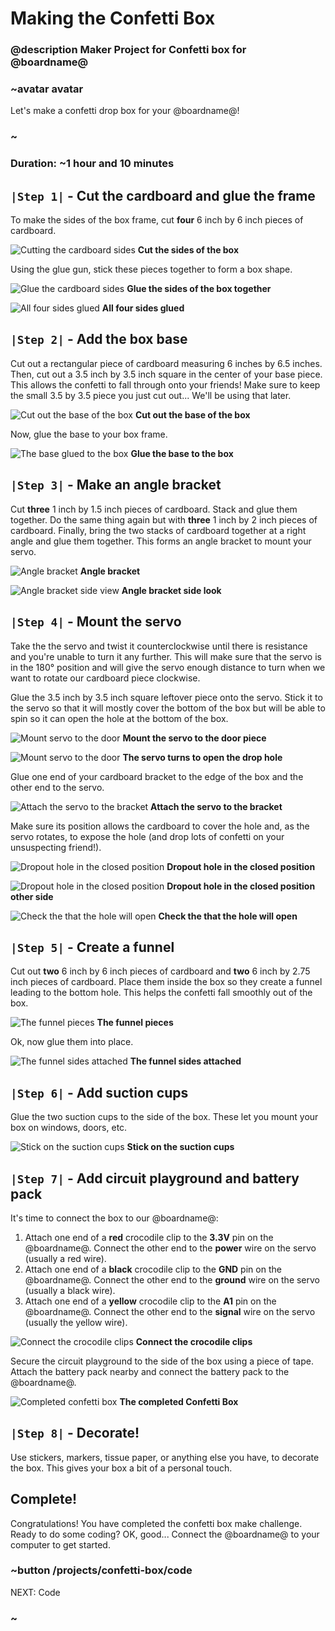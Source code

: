 # Making the Confetti Box

### @description Maker Project for Confetti box for @boardname@

### ~avatar avatar

Let's make a confetti drop box for your @boardname@! 

### ~

### Duration: ~1 hour and 10 minutes 

## ``|Step 1|`` - Cut the cardboard and glue the frame
To make the sides of the box frame, cut **four** 6 inch by 6 inch pieces of cardboard.

![Cutting the cardboard sides](/static/cp/projects/confetti-box/cut-cardboard.jpg)
**Cut the sides of the box**

Using the glue gun, stick these pieces together to form a box shape.

![Glue the cardboard sides](/static/cp/projects/confetti-box/glue-sides.jpg)
**Glue the sides of the box together**

![All four sides glued](/static/cp/projects/confetti-box/four-sides.jpg)
**All four sides glued**

## ``|Step 2|`` - Add the box base

Cut out a rectangular piece of cardboard measuring 6 inches by 6.5 inches.
Then, cut out a 3.5 inch by 3.5 inch square in the center of your base piece. This allows the confetti to fall through onto your friends! Make sure to keep the small 3.5 by 3.5 piece you just cut out... We'll be using that later.
 
![Cut out the base of the box](/static/cp/projects/confetti-box/box-base.jpg)
**Cut out the base of the box**

Now, glue the base to your box frame.

![The base glued to the box](/static/cp/projects/confetti-box/base-to-box.jpg)
**Glue the base to the box**

## ``|Step 3|`` - Make an angle bracket

Cut **three** 1 inch by 1.5 inch pieces of cardboard. Stack and glue them together. Do the same thing again but with **three** 1 inch by 2 inch pieces of cardboard. Finally, bring the two stacks of cardboard together at a right angle and glue them together. This forms an angle bracket to mount your servo.

![Angle bracket](/static/cp/projects/confetti-box/angle-bracket.jpg)
**Angle bracket**

![Angle bracket side view](/static/cp/projects/confetti-box/angle-bracket-side.jpg)
**Angle bracket side look**

## ``|Step 4|`` - Mount the servo

Take the the servo and twist it counterclockwise until there is resistance and you're unable to turn it any further. This will make sure that the servo is in the 180° position and will give the servo enough distance to turn when we want to rotate our cardboard piece clockwise.

Glue the 3.5 inch by 3.5 inch square leftover piece onto the servo. Stick it to the servo so that it will mostly cover the bottom of the box but will be able to spin so it can open the hole at the bottom of the box.

![Mount servo to the door](/static/cp/projects/confetti-box/servo-mount-1.jpg)
**Mount the servo to the door piece**

![Mount servo to the door](/static/cp/projects/confetti-box/servo-mount-2.jpg)
**The servo turns to open the drop hole**

Glue one end of your cardboard bracket to the edge of the box and the other end to the servo. 

![Attach the servo to the bracket](/static/cp/projects/confetti-box/attach-servo.jpg)
**Attach the servo to the bracket**

Make sure its position allows the cardboard to cover the hole and, as the servo rotates, to expose the hole (and drop lots of confetti on your unsuspecting friend!).

![Dropout hole in the closed position](/static/cp/projects/confetti-box/drop-hole-closed.jpg)
**Dropout hole in the closed position**

![Dropout hole in the closed position](/static/cp/projects/confetti-box/drop-hole-closed-2.jpg)
**Dropout hole in the closed position other side**

![Check the that the hole will open](/static/cp/projects/confetti-box/drop-hole-open.jpg)
**Check the that the hole will open**

## ``|Step 5|`` - Create a funnel

Cut out **two** 6 inch by 6 inch pieces of cardboard and **two** 6 inch by 2.75 inch pieces of cardboard. Place them inside the box so they create a funnel leading to the bottom hole. This helps the confetti fall smoothly out of the box.

![The funnel pieces](/static/cp/projects/confetti-box/funnel-parts.jpg)
**The funnel pieces**

Ok, now glue them into place.

![The funnel sides attached](/static/cp/projects/confetti-box/funnel-sides.jpg)
**The funnel sides attached**

## ``|Step 6|`` - Add suction cups

Glue the two suction cups to the side of the box. These let you mount your box on windows, doors, etc.

![Stick on the suction cups](/static/cp/projects/confetti-box/suction-cups.jpg)
**Stick on the suction cups**

## ``|Step 7|`` - Add circuit playground and battery pack

It's time to connect the box to our @boardname@:

1. Attach one end of a **red** crocodile clip to the **3.3V** pin on the @boardname@. Connect the other end to the **power** wire on the servo (usually a red wire).
2. Attach one end of a **black** crocodile clip to the **GND** pin on the @boardname@. Connect the other end to the **ground** wire on the servo (usually a black wire).
3. Attach one end of a **yellow** crocodile clip to the **A1** pin on the @boardname@. Connect the other end to the **signal** wire on the servo (usually the yellow wire).

![Connect the crocodile clips](/static/cp/projects/confetti-box/attach-clips.jpg)
**Connect the crocodile clips**

Secure the circuit playground to the side of the box using a piece of tape. Attach the battery pack nearby and connect the battery pack to the @boardname@.

![Completed confetti box](/static/cp/projects/confetti-box/finished-box.jpg)
**The completed Confetti Box**

## ``|Step 8|`` - Decorate!

Use stickers, markers, tissue paper, or anything else you have, to decorate the box. This gives your box a bit of a personal touch.

## Complete!

Congratulations! You have completed the confetti box make challenge. 
Ready to do some coding? OK, good... Connect the @boardname@ to your computer to get started.
 
### ~button /projects/confetti-box/code

NEXT: Code 

### ~ 
